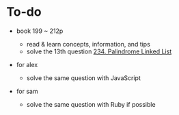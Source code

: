 # To-do
- book 199 ~ 212p
    - read & learn concepts, information, and tips
    - solve the 13th question [234. Palindrome Linked List](https://leetcode.com/problems/palindrome-linked-list/)
  
- for alex
    - solve the same question with JavaScript
- for sam
    - solve the same question with Ruby if possible
